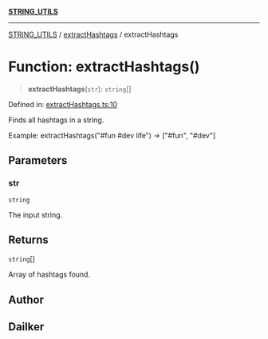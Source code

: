 [**STRING_UTILS**](../../README.md)

***

[STRING_UTILS](../../README.md) / [extractHashtags](../README.md) / extractHashtags

# Function: extractHashtags()

> **extractHashtags**(`str`): `string`[]

Defined in: [extractHashtags.ts:10](https://github.com/dailker/everyutil-js/blob/b3e269da55b7d96c15eb37e98c5c4f6b94f05f6f/src/string/extractHashtags.ts#L10)

Finds all hashtags in a string.

Example: extractHashtags("#fun #dev life") → ["#fun", "#dev"]

## Parameters

### str

`string`

The input string.

## Returns

`string`[]

Array of hashtags found.

## Author

## Dailker
